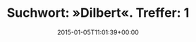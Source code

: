 ---
retweeted: false
source: <a href="http://twitter.com" rel="nofollow">Twitter Web Client</a>
entities:
  hashtags: []
  symbols: []
  user_mentions:
  - name: Florian Gilcher (@skade@hachyderm.io)
    screen_name: Argorak
    indices:
    - '110'
    - '118'
    id_str: '27227212'
    id: '27227212'
  urls: []
display_text_range:
- '0'
- '138'
favorite_count: '1'
id_str: '552057333615194112'
truncated: false
retweet_count: '1'
id: '552057333615194112'
created_at: Mon Jan 05 11:01:39 +0000 2015
favorited: false
full_text: |-
  Suchwort: »Dilbert«.
  Treffer: 1769 Ergebnisse für Diabetes.

  Die Liste der Unternehmen denen ich Beratung von [@Argorak](https://twitter.com/Argorak) empfehlen würde +1.
lang: de
tags:
- pesos:twitter
date: '2015-01-05T11:01:39+00:00'
src: https://twitter.com/bascht/status/552057333615194112
original_url: https://twitter.com/bascht/status/552057333615194112
type: twitter_tweet
text: |-
  Suchwort: »Dilbert«.
  Treffer: 1769 Ergebnisse für Diabetes.

  Die Liste der Unternehmen denen ich Beratung von [@Argorak](https://twitter.com/Argorak) empfehlen würde +1.
title: |-
  Suchwort: »Dilbert«.
  Treffer: 1

---